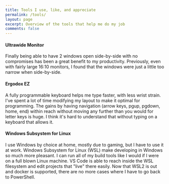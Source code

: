 ```yaml
---
title: Tools I use, like, and appreciate
permalink: /tools/
layout: page
excerpt: Overview of the tools that help me do my job
comments: false
---
```


#### Ultrawide Monitor

Finally being able to have 2 windows open side-by-side with no compromises has been a great benefit to my productivity. Previously, even with fairly large 16:10 monitors, I found that the windows were just a little too narrow when side-by-side.

#### Ergodox EZ

A fully programmable keyboard helps me type faster, with less wrist strain. I've spent a lot of time modifying my layout to make it optimal for programming. The gains by having navigation (arrow keys, pgup, pgdown, home, end) within reach without moving any further than you would for letter keys is huge. I think it's hard to understand that without typing on a keyboard that allows it.

#### Windows Subsystem for Linux

I use Windows by choice at home, mostly due to gaming, but I have to use it at work. Windows Subsystem for Linux (WSL) make developing in Windows so much more pleasant. I can run all of my build tools like I would if I were on a full blown Linux machine. VS Code is able to reach inside the WSL filesystem and edit projects that "live" there easily. Now that WSL2 is out and docker is supported, there are no more cases where I have to go back to PowerShell.